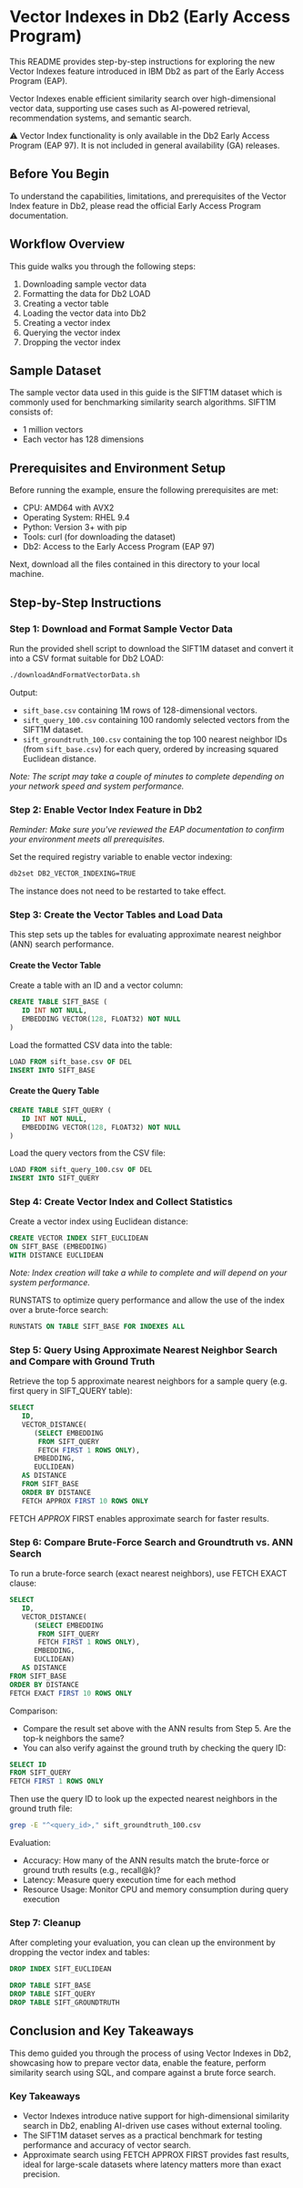 # Vector Indexes in Db2 (Early Access Program)

This README provides step-by-step instructions for exploring the new Vector Indexes feature introduced in IBM Db2 as part of the Early Access Program (EAP).

Vector Indexes enable efficient similarity search over high-dimensional vector data, supporting use cases such as AI-powered retrieval, recommendation systems, and semantic search.

⚠️ Vector Index functionality is only available in the Db2 Early Access Program (EAP 97). It is not included in general availability (GA) releases.

## Before You Begin

To understand the capabilities, limitations, and prerequisites of the Vector Index feature in Db2, please read the official Early Access Program documentation.

## Workflow Overview

This guide walks you through the following steps:
1. Downloading sample vector data
2. Formatting the data for Db2 LOAD
3. Creating a vector table
4. Loading the vector data into Db2
5. Creating a vector index
6. Querying the vector index
7. Dropping the vector index

## Sample Dataset

The sample vector data used in this guide is the SIFT1M dataset which is commonly used for benchmarking similarity search algorithms. SIFT1M consists of:
* 1 million vectors
* Each vector has 128 dimensions

## Prerequisites and Environment Setup

Before running the example, ensure the following prerequisites are met:

* CPU: AMD64 with AVX2
* Operating System: RHEL 9.4
* Python: Version 3+ with pip
* Tools: curl (for downloading the dataset)
* Db2: Access to the Early Access Program (EAP 97)

Next, download all the files contained in this directory to your local machine.

## Step-by-Step Instructions

### Step 1: Download and Format Sample Vector Data

Run the provided shell script to download the SIFT1M dataset and convert it into a CSV format suitable for Db2 LOAD:

```bash
./downloadAndFormatVectorData.sh
```

Output:
* `sift_base.csv` containing 1M rows of 128-dimensional vectors.
* `sift_query_100.csv` containing 100 randomly selected vectors from the SIFT1M dataset.
* `sift_groundtruth_100.csv` containing the top 100 nearest neighbor IDs (from `sift_base.csv`) for each query, ordered by increasing squared Euclidean distance.

_Note: The script may take a couple of minutes to complete depending on your network speed and system performance._

### Step 2: Enable Vector Index Feature in Db2

_Reminder: Make sure you've reviewed the EAP documentation to confirm your environment meets all prerequisites._

Set the required registry variable to enable vector indexing:

```bash
db2set DB2_VECTOR_INDEXING=TRUE
```

The instance does not need to be restarted to take effect.

### Step 3: Create the Vector Tables and Load Data

This step sets up the tables for evaluating approximate nearest neighbor (ANN) search performance.

#### Create the Vector Table

Create a table with an ID and a vector column:

```sql
CREATE TABLE SIFT_BASE (
   ID INT NOT NULL,
   EMBEDDING VECTOR(128, FLOAT32) NOT NULL
)
```

Load the formatted CSV data into the table:

```sql
LOAD FROM sift_base.csv OF DEL
INSERT INTO SIFT_BASE
```

#### Create the Query Table

```sql
CREATE TABLE SIFT_QUERY (
   ID INT NOT NULL,
   EMBEDDING VECTOR(128, FLOAT32) NOT NULL
)
```

Load the query vectors from the CSV file:

```sql
LOAD FROM sift_query_100.csv OF DEL
INSERT INTO SIFT_QUERY
```

### Step 4: Create Vector Index and Collect Statistics

Create a vector index using Euclidean distance:

```sql
CREATE VECTOR INDEX SIFT_EUCLIDEAN
ON SIFT_BASE (EMBEDDING)
WITH DISTANCE EUCLIDEAN
```

_Note: Index creation will take a while to complete and will depend on your system performance._

RUNSTATS to optimize query performance and allow the use of the index over a brute-force search:

```sql
RUNSTATS ON TABLE SIFT_BASE FOR INDEXES ALL
```

### Step 5: Query Using Approximate Nearest Neighbor Search and Compare with Ground Truth

Retrieve the top 5 approximate nearest neighbors for a sample query (e.g. first query in SIFT_QUERY table):

```sql
SELECT
   ID,
   VECTOR_DISTANCE(
      (SELECT EMBEDDING
       FROM SIFT_QUERY
       FETCH FIRST 1 ROWS ONLY),
      EMBEDDING,
      EUCLIDEAN)
   AS DISTANCE
   FROM SIFT_BASE
   ORDER BY DISTANCE
   FETCH APPROX FIRST 10 ROWS ONLY
```

FETCH *APPROX* FIRST enables approximate search for faster results.

### Step 6: Compare Brute-Force Search and Groundtruth vs. ANN Search

To run a brute-force search (exact nearest neighbors), use FETCH EXACT clause:

```sql
SELECT
   ID,
   VECTOR_DISTANCE(
      (SELECT EMBEDDING
       FROM SIFT_QUERY
       FETCH FIRST 1 ROWS ONLY),
      EMBEDDING,
      EUCLIDEAN)
   AS DISTANCE
FROM SIFT_BASE
ORDER BY DISTANCE
FETCH EXACT FIRST 10 ROWS ONLY
```

Comparison:

* Compare the result set above with the ANN results from Step 5. Are the top-k neighbors the same?
* You can also verify against the ground truth by checking the query ID:

```sql
SELECT ID
FROM SIFT_QUERY
FETCH FIRST 1 ROWS ONLY
```

Then use the query ID to look up the expected nearest neighbors in the ground
truth file:

```bash
grep -E "^<query_id>," sift_groundtruth_100.csv
```

Evaluation:

* Accuracy: How many of the ANN results match the brute-force or ground truth results (e.g., recall@k)?
* Latency: Measure query execution time for each method
* Resource Usage: Monitor CPU and memory consumption during query execution

### Step 7: Cleanup

After completing your evaluation, you can clean up the environment by dropping the vector index and tables:

```sql
DROP INDEX SIFT_EUCLIDEAN
```

```sql
DROP TABLE SIFT_BASE
DROP TABLE SIFT_QUERY
DROP TABLE SIFT_GROUNDTRUTH
```

## Conclusion and Key Takeaways

This demo guided you through the process of using Vector Indexes in Db2, showcasing how to prepare vector data, enable the feature, perform similarity search using SQL, and compare against a brute force search.

### Key Takeaways

* Vector Indexes introduce native support for high-dimensional similarity search in Db2, enabling AI-driven use cases without external tooling.
* The SIFT1M dataset serves as a practical benchmark for testing performance and accuracy of vector search.
* Approximate search using FETCH APPROX FIRST provides fast results, ideal for large-scale datasets where latency matters more than exact precision.
